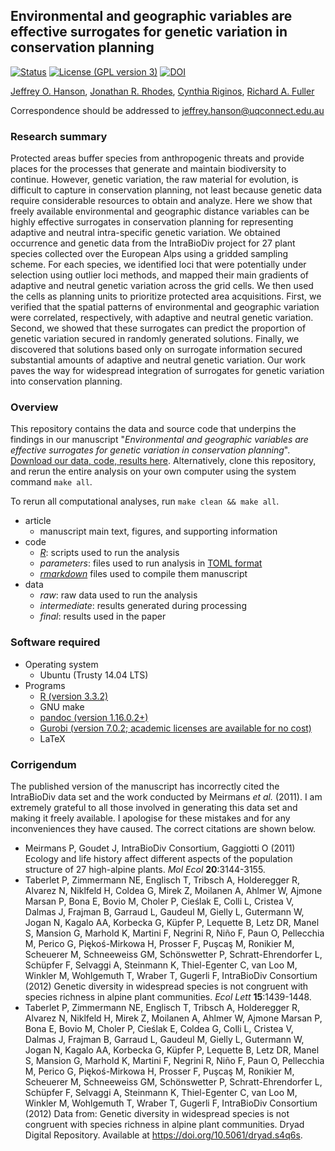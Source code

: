 ## Environmental and geographic variables are effective surrogates for genetic variation in conservation planning

[![Status](https://img.shields.io/badge/status-peer%20reviewed-brightgreen.svg?style=flat-square)]()
[![License (GPL version 3)](https://img.shields.io/badge/license-GNU%20GPL%20version%203-brightgreen.svg?style=flat-square)](http://opensource.org/licenses/GPL-3.0)
[![DOI](https://img.shields.io/badge/doi-10.5281/zenodo.843625-blue.svg?style=flat-square)](https://doi.org/10.5281/zenodo.843625)

[Jeffrey O. Hanson](http://www.jeffrey-hanson.com), [Jonathan R. Rhodes](https://rhodesconservation.com/people/jonathan-rhodes/), [Cynthia Riginos](http://www.cynthiariginos.org/Lab_People/Cynthia_Riginos.html), [Richard A. Fuller](https://www.fullerlab.org/drrichardfuller/)

Correspondence should be addressed to [jeffrey.hanson@uqconnect.edu.au](mailto:jeffrey.hanson@uqconnect.edu.au)

### Research summary

Protected areas buffer species from anthropogenic threats and provide places for the processes that generate and maintain biodiversity to continue. However, genetic variation, the raw material for evolution, is difficult to capture in conservation planning, not least because genetic data require considerable resources to obtain and analyze. Here we show that freely available environmental and geographic distance variables can be highly effective surrogates in conservation planning for representing adaptive and neutral intra-specific genetic variation. We obtained occurrence and genetic data from the IntraBioDiv project for 27 plant species collected over the European Alps using a gridded sampling scheme. For each species, we identified loci that were potentially under selection using outlier loci methods, and mapped their main gradients of adaptive and neutral genetic variation across the grid cells. We then used the cells as planning units to prioritize protected area acquisitions. First, we verified that the spatial patterns of environmental and geographic variation were correlated, respectively, with adaptive and neutral genetic variation. Second, we showed that these surrogates can predict the proportion of genetic variation secured in randomly generated solutions. Finally, we discovered that solutions based only on surrogate information secured substantial amounts of adaptive and neutral genetic variation. Our work paves the way for widespread integration of surrogates for genetic variation into conservation planning.

### Overview

This repository contains the data and source code that underpins the findings in our manuscript "_Environmental and geographic variables are effective surrogates for genetic variation in conservation planning_". [Download our data, code, results here](https://doi.org/10.5281/zenodo.843625). Alternatively, clone this repository, and rerun the entire analysis on your own computer using the system command `make all`.

To rerun all computational analyses, run `make clean && make all`.

* article
	+ manuscript main text, figures, and supporting information
* code
	+ [_R_](https://www.r-project.org): scripts used to run the analysis
	+ _parameters_: files used to run analysis in [TOML format](https://github.com/toml-lang/toml)
	+ [_rmarkdown_](http://rmarkdown.rstudio.com) files used to compile them manuscript
* data
	+ _raw_: raw data used to run the analysis
	+ _intermediate_: results generated during processing
	+ _final_: results used in the paper

### Software required

* Operating system
	+ Ubuntu (Trusty 14.04 LTS)
* Programs
	+ [R (version 3.3.2)](https://www.r-project.org)
	+ GNU make
	+ [pandoc (version 1.16.0.2+)](https://github.com/jgm/pandoc/releases)
	+ [Gurobi (version 7.0.2; academic licenses are available for no cost)](http://www.gurobi.com/)
	+ LaTeX

### Corrigendum

The published version of the manuscript has incorrectly cited the IntraBioDiv data set and the work conducted by Meirmans _et al._ (2011). I am extremely grateful to all those involved in generating this data set and making it freely available. I apologise for these mistakes and for any inconveniences they have caused. The correct citations are shown below. 

* Meirmans P, Goudet J, IntraBioDiv Consortium, Gaggiotti O (2011) Ecology and life history affect different aspects of the population structure of 27 high-alpine plants. _Mol Ecol_ **20**:3144-3155.
* Taberlet P, Zimmermann NE, Englisch T, Tribsch A, Holderegger R, Alvarez N, Niklfeld H, Coldea G, Mirek Z, Moilanen A, Ahlmer W, Ajmone Marsan P, Bona E, Bovio M, Choler P, Cieślak E, Colli L, Cristea V, Dalmas J, Frajman B, Garraud L, Gaudeul M, Gielly L, Gutermann W, Jogan N, Kagalo AA, Korbecka G, Küpfer P, Lequette B, Letz DR, Manel S, Mansion G, Marhold K, Martini F, Negrini R, Niño F, Paun O, Pellecchia M, Perico G, Piękoś-Mirkowa H, Prosser F, Puşcaş M, Ronikier M, Scheuerer M, Schneeweiss GM, Schönswetter P, Schratt-Ehrendorfer L, Schüpfer F, Selvaggi A, Steinmann K, Thiel-Egenter C, van Loo M, Winkler M, Wohlgemuth T, Wraber T, Gugerli F, IntraBioDiv Consortium (2012) Genetic diversity in widespread species is not congruent with species richness in alpine plant communities. _Ecol Lett_ **15**:1439-1448.
* Taberlet P, Zimmermann NE, Englisch T, Tribsch A, Holderegger R, Alvarez N, Niklfeld H, Mirek Z, Moilanen A, Ahlmer W, Ajmone Marsan P, Bona E, Bovio M, Choler P, Cieślak E, Coldea G, Colli L, Cristea V, Dalmas J, Frajman B, Garraud L, Gaudeul M, Gielly L, Gutermann W, Jogan N, Kagalo AA, Korbecka G, Küpfer P, Lequette B, Letz DR, Manel S, Mansion G, Marhold K, Martini F, Negrini R, Niño F, Paun O, Pellecchia M, Perico G, Piękoś-Mirkowa H, Prosser F, Puşcaş M, Ronikier M, Scheuerer M, Schneeweiss GM, Schönswetter P, Schratt-Ehrendorfer L, Schüpfer F, Selvaggi A, Steinmann K, Thiel-Egenter C, van Loo M, Winkler M, Wohlgemuth T, Wraber T, Gugerli F, IntraBioDiv Consortium (2012) Data from: Genetic diversity in widespread species is not congruent with species richness in alpine plant communities. Dryad Digital Repository. Available at https://doi.org/10.5061/dryad.s4q6s.
